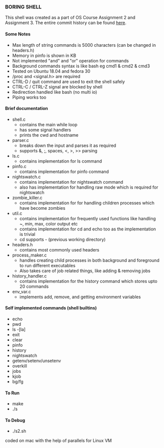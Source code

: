 ### BORING SHELL 
This shell was created as a part of OS Course Assignment 2 and Assignment 3. The entire commit history can be found [here](https://github.com/PulakIIIT/OS_Course_Assignments).

#### Some Notes 
- Max length of string commands is 5000 characters (can be changed in headers.h)
- Memory in pinfo is shown in KB
- Not implemented "and" and "or" operation for commands
- Background commands syntax is like bash eg cmd1 & cmd2 & cmd3
- Tested on Ubuntu 18.04 and fedora 30
- /proc and <signal.h> are required 
- CTRL-D / quit command are used to exit the shell safely
- CTRL-C / CTRL-Z signal are blocked by shell
- Redirection handled like bash (no multi io)
- Piping works too


#### Brief documentation
- shell.c 
    - contains the main while loop
    - has some signal handlers
    - prints the cwd and hostname 
- parser.c
    - breaks down the input and parses it as required
    - supports &, ;, spaces, <, >, >> parsing
- ls.c
    - contains implementation for ls command
- pinfo.c 
    - contains implementation for pinfo command
- nightswatch.c 
    - contains implementation for nightswatch command 
    - also has implementation for handling raw mode which is required for nightswatch
- zombie_killer.c 
    - contains implementation for for handling children processes which have become zombies
- util.c 
    - contains implementation for frequently used functions like handling ~, min, max, color output etc
    - contains implementation for cd and echo too as the implementation is trivial
    - cd supports - (previous working directory)
- headers.h
    - contains most commonly used headers
- process_maker.c
    - handles creating child processes in both background and foreground to run different executables 
    - Also takes care of job related things, like adding & removing jobs
- history_handler.c
    - contains implementation for the history command which stores upto 20 commands
- env_var.c
    - implements add, remove, and getting environment variables

#### Self implemented commands (shell builtins)
- echo
- pwd
- ls -[la]
- exit
- clear
- pinfo
- history
- nightswatch
- getenv/setenv/unsetenv
- overkill
- jobs
- kjob 
- bg/fg


#### To Run
- make
- ./s

#### To Debug
- ./s2.sh

coded on mac with the help of parallels for Linux VM

